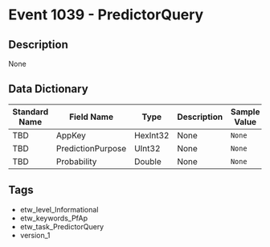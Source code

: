 # Event 1039 - PredictorQuery

## Description
None

## Data Dictionary
|Standard Name|Field Name|Type|Description|Sample Value|
|---|---|---|---|---|
|TBD|AppKey|HexInt32|None|`None`|
|TBD|PredictionPurpose|UInt32|None|`None`|
|TBD|Probability|Double|None|`None`|

## Tags
* etw_level_Informational
* etw_keywords_PfAp
* etw_task_PredictorQuery
* version_1